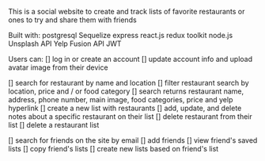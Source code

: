 This is a social website to create and track lists of favorite restaurants or ones to try and share them with friends

Built with:
postgresql
Sequelize
express
react.js
redux toolkit
node.js
Unsplash API
Yelp Fusion API
JWT

Users can:
[] log in or create an account
[] update account info and upload avatar image from their device

[] search for restaurant by name and location
[] filter restaurant search by location, price and / or food category
[] search returns restaurant name, address, phone number, main image, food categories, price and yelp hyperlink
[] create a new list with restaurants
[] add, update, and delete notes about a specific restaurant on their list
[] delete restaurant from their list
[] delete a restaurant list

[] search for friends on the site by email
[] add friends
[] view friend's saved lists
[] copy friend's lists
[] create new lists based on friend's list
